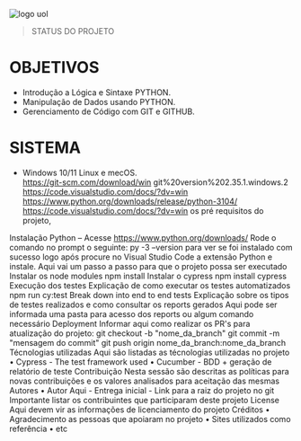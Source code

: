 ![logo uol](https://user-images.githubusercontent.com/109982238/181741708-0a551dcd-814c-467b-9805-91784ca03bb0.jpg)
> STATUS DO PROJETO


# OBJETIVOS

 *  Introdução a Lógica e Sintaxe PYTHON. 
 *  Manipulação de Dados usando PYTHON. 
 *  Gerenciamento de Código com GIT e GITHUB. 
 
# SISTEMA

* Windows 10/11 Linux e mecOS.  
https://git-scm.com/download/win
git%20version%202.35.1.windows.2
https://code.visualstudio.com/docs/?dv=win
https://www.python.org/downloads/release/python-3104/
https://code.visualstudio.com/docs/?dv=win
os pré requisitos do projeto,

Instalação
Python – 
Acesse https://www.python.org/downloads/
Rode o comando no prompt o seguinte:
py -3 –version para ver se foi instalado com sucesso
logo após procure no Visual Studio Code a extensão Python e instale.
Aqui vai um passo a passo para que o projeto possa ser executado
Instalar os node modules
npm install
Instalar o cypress
npm install cypress
Execução dos testes
Explicação de como executar os testes automatizados
npm run cy:test
Break down into end to end tests
Explicação sobre os tipos de testes realizados e como consultar os reports gerados
Aqui pode ser informada uma pasta para acesso dos reports ou algum comando necessário
Deployment
Informar aqui como realizar os PR's para atualização do projeto:
git checkout -b "nome_da_branch"
git commit -m "mensagem do commit"
git push origin nome_da_branch:nome_da_branch
Técnologias utilizadas
Aqui são listadas as técnologias utilizadas no projeto
•	Cypress - The test framework used
•	Cucumber - BDD + geração de relatório de teste
Contribuição
Nesta sessão são descritas as políticas para novas contribuições e os valores analisados para aceitação das mesmas
Autores
•	Autor Aqui - Entrega inicial - Link para a raiz do projeto no git
Importante listar os contribuintes que participaram deste projeto
License
Aqui devem vir as informações de licenciamento do projeto
Créditos
•	Agradecimento as pessoas que apoiaram no projeto
•	Sites utilizados como referência
•	etc

